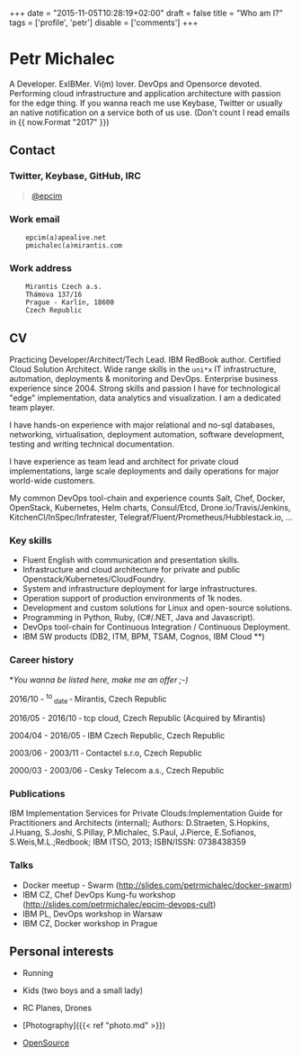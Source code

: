 +++
date = "2015-11-05T10:28:19+02:00"
draft = false
title = "Who am I?"
tags = ['profile', 'petr']
disable = ['comments']
+++

# Petr Michalec

A Developer. ExIBMer. Vi(m) lover. DevOps and Opensorce devoted.
Performing cloud infrastructure and application architecture with passion for the edge thing.
If you wanna reach me use Keybase, Twitter or usually an native notification on a service both of us use.
(Don't count I read emails in {{ now.Format "2017" }})

## Contact

<!-- for these who are used to read between lines of code ;-)
Mobile number:
    00420-734-420-347
-->

### Twitter, Keybase, GitHub, IRC

> [@epcim](https://keybase.io/epcim)

### Work email
```none
    epcim(a)apealive.net
    pmichalec(a)mirantis.com
```

### Work address

```none
    Mirantis Czech a.s.
    Thámova 137/16
    Prague - Karlín, 18600
    Czech Republic
```
<!--
    IBM Czech Republic
    THE PARK, V PARKU 2294/4, Building: 1480
    PRAHA , 14800
    Czech Republic
-->

## CV

Practicing Developer/Architect/Tech Lead. IBM RedBook author. Certified Cloud Solution
Architect. Wide range skills in the `uni*x` IT infrastructure, automation, deployments &
monitoring and DevOps. Enterprise business experience since 2004. Strong skills and passion I
have for technological "edge" implementation, data analytics and visualization.
I am a dedicated team player.

I have hands-on experience with major relational and no-sql databases, networking,
virtualisation, deployment automation, software development, testing and writing technical documentation.

I have experience as team lead and architect for private cloud implementations, large scale deployments and
daily operations for major world-wide customers.

My common DevOps tool-chain and experience counts Salt, Chef, Docker, OpenStack, Kubernetes, Helm charts, Consul/Etcd, 
Drone.io/Travis/Jenkins, KitchenCI/InSpec/Infratester, Telegraf/Fluent/Prometheus/Hubblestack.io, ...

### Key skills

- Fluent English with communication and presentation skills.
- Infrastructure and cloud architecture for private and public Openstack/Kubernetes/CloudFoundry.
- System and infrastructure deployment for large infrastructures.
- Operation support of production environments of 1k nodes.
- Development and custom solutions for Linux and open-source solutions.
- Programming in Python, Ruby, (C#/.NET, Java and Javascript).
- DevOps tool-chain for Continuous Integration / Continuous Deployment.
- IBM SW products (DB2, ITM, BPM, TSAM, Cognos, IBM Cloud \*\*)


### Career history

**You wanna be listed here, make me an offer ;-)*

2016/10 - <sup> to </sup><sub> date </sub> &dash; Mirantis, Czech Republic

2016/05 - 2016/10 &dash; tcp cloud, Czech Republic (Acquired by Mirantis)

2004/04 - 2016/05 &dash; IBM Czech Republic, Czech Republic

2003/06 - 2003/11 &dash; Contactel s.r.o, Czech Republic

2000/03 - 2003/06 &dash; Cesky Telecom a.s., Czech Republic


### Publications

IBM Implementation Services for Private Clouds:Implementation Guide for Practitioners and Architects (internal);
Authors: D.Straeten, S.Hopkins, J.Huang, S.Joshi, S.Pillay, P.Michalec, S.Paul, J.Pierce, E.Sofianos, S.Weis,M.L.;Redbook; IBM ITSO, 2013; ISBN/ISSN: 0738438359


### Talks

* Docker meetup - Swarm (http://slides.com/petrmichalec/docker-swarm)
* IBM CZ, Chef DevOps Kung-fu workshop (http://slides.com/petrmichalec/epcim-devops-cult)
* IBM PL, DevOps workshop in Warsaw
* IBM CZ, Docker workshop in Prague


## Personal interests

* Running

* Kids (two boys and a small lady)

* RC Planes, Drones

* [Photography]({{< ref "photo.md" >}})

* [OpenSource](https://github.com/epcim)





